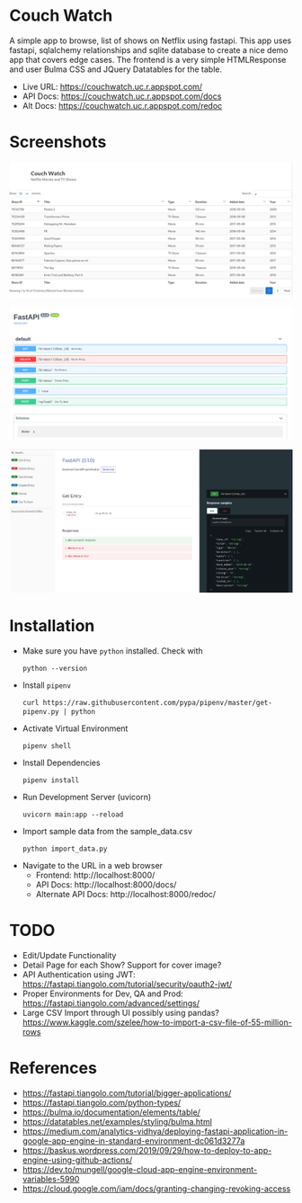 # Couch Watch
A simple app to browse, list of shows on Netflix using fastapi. This app uses fastapi, sqlalchemy relationships and 
sqlite database to create a nice demo app that covers edge cases. The frontend is a very simple HTMLResponse and
user Bulma CSS and JQuery Datatables for the table.

- Live URL: https://couchwatch.uc.r.appspot.com/
- API Docs: https://couchwatch.uc.r.appspot.com/docs
- Alt Docs: https://couchwatch.uc.r.appspot.com/redoc

# Screenshots
![Alt text](home.png?raw=true "Home Page")

![Alt text](swagger.png?raw=true "Swagger Docs")

![Alt text](redoc.png?raw=true "Redoc")

# Installation
* Make sure you have `python` installed. Check with 
    ```
    python --version
    ```
* Install `pipenv`
    ```
    curl https://raw.githubusercontent.com/pypa/pipenv/master/get-pipenv.py | python
    ```
* Activate Virtual Environment 
    ```
    pipenv shell
    ```
* Install Dependencies 
    ```
    pipenv install
    ```
* Run Development Server (uvicorn)
    ```
    uvicorn main:app --reload
    ```
* Import sample data from the sample_data.csv
    ```
    python import_data.py
    ```
* Navigate to the URL in a web browser
    - Frontend: http://localhost:8000/
    - API Docs: http://localhost:8000/docs/
    - Alternate API Docs: http://localhost:8000/redoc/
    
# TODO
- Edit/Update Functionality
- Detail Page for each Show? Support for cover image?
- API Authentication using JWT: https://fastapi.tiangolo.com/tutorial/security/oauth2-jwt/
- Proper Environments for Dev, QA and Prod: https://fastapi.tiangolo.com/advanced/settings/
- Large CSV Import through UI possibly using pandas? https://www.kaggle.com/szelee/how-to-import-a-csv-file-of-55-million-rows


# References
- https://fastapi.tiangolo.com/tutorial/bigger-applications/
- https://fastapi.tiangolo.com/python-types/
- https://bulma.io/documentation/elements/table/
- https://datatables.net/examples/styling/bulma.html
- https://medium.com/analytics-vidhya/deploying-fastapi-application-in-google-app-engine-in-standard-environment-dc061d3277a
- https://baskus.wordpress.com/2019/09/29/how-to-deploy-to-app-engine-using-github-actions/
- https://dev.to/mungell/google-cloud-app-engine-environment-variables-5990
- https://cloud.google.com/iam/docs/granting-changing-revoking-access